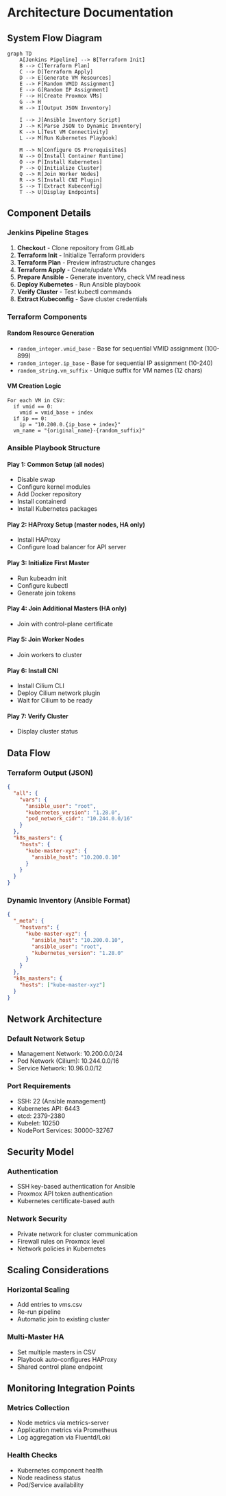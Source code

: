 # Architecture Documentation

## System Flow Diagram

```mermaid
graph TD
    A[Jenkins Pipeline] --> B[Terraform Init]
    B --> C[Terraform Plan]
    C --> D[Terraform Apply]
    D --> E[Generate VM Resources]
    E --> F[Random VMID Assignment]
    E --> G[Random IP Assignment]
    F --> H[Create Proxmox VMs]
    G --> H
    H --> I[Output JSON Inventory]
    
    I --> J[Ansible Inventory Script]
    J --> K[Parse JSON to Dynamic Inventory]
    K --> L[Test VM Connectivity]
    L --> M[Run Kubernetes Playbook]
    
    M --> N[Configure OS Prerequisites]
    N --> O[Install Container Runtime]
    O --> P[Install Kubernetes]
    P --> Q[Initialize Cluster]
    Q --> R[Join Worker Nodes]
    R --> S[Install CNI Plugin]
    S --> T[Extract Kubeconfig]
    T --> U[Display Endpoints]
```

## Component Details

### Jenkins Pipeline Stages

1. **Checkout** - Clone repository from GitLab
2. **Terraform Init** - Initialize Terraform providers
3. **Terraform Plan** - Preview infrastructure changes
4. **Terraform Apply** - Create/update VMs
5. **Prepare Ansible** - Generate inventory, check VM readiness
6. **Deploy Kubernetes** - Run Ansible playbook
7. **Verify Cluster** - Test kubectl commands
8. **Extract Kubeconfig** - Save cluster credentials

### Terraform Components

#### Random Resource Generation
- `random_integer.vmid_base` - Base for sequential VMID assignment (100-899)
- `random_integer.ip_base` - Base for sequential IP assignment (10-240)
- `random_string.vm_suffix` - Unique suffix for VM names (12 chars)

#### VM Creation Logic
```
For each VM in CSV:
  if vmid == 0:
    vmid = vmid_base + index
  if ip == 0:
    ip = "10.200.0.{ip_base + index}"
  vm_name = "{original_name}-{random_suffix}"
```

### Ansible Playbook Structure

#### Play 1: Common Setup (all nodes)
- Disable swap
- Configure kernel modules
- Add Docker repository
- Install containerd
- Install Kubernetes packages

#### Play 2: HAProxy Setup (master nodes, HA only)
- Install HAProxy
- Configure load balancer for API server

#### Play 3: Initialize First Master
- Run kubeadm init
- Configure kubectl
- Generate join tokens

#### Play 4: Join Additional Masters (HA only)
- Join with control-plane certificate

#### Play 5: Join Worker Nodes
- Join workers to cluster

#### Play 6: Install CNI
- Install Cilium CLI
- Deploy Cilium network plugin
- Wait for Cilium to be ready

#### Play 7: Verify Cluster
- Display cluster status

## Data Flow

### Terraform Output (JSON)
```json
{
  "all": {
    "vars": {
      "ansible_user": "root",
      "kubernetes_version": "1.28.0",
      "pod_network_cidr": "10.244.0.0/16"
    }
  },
  "k8s_masters": {
    "hosts": {
      "kube-master-xyz": {
        "ansible_host": "10.200.0.10"
      }
    }
  }
}
```

### Dynamic Inventory (Ansible Format)
```json
{
  "_meta": {
    "hostvars": {
      "kube-master-xyz": {
        "ansible_host": "10.200.0.10",
        "ansible_user": "root",
        "kubernetes_version": "1.28.0"
      }
    }
  },
  "k8s_masters": {
    "hosts": ["kube-master-xyz"]
  }
}
```

## Network Architecture

### Default Network Setup
- Management Network: 10.200.0.0/24
- Pod Network (Cilium): 10.244.0.0/16
- Service Network: 10.96.0.0/12

### Port Requirements
- SSH: 22 (Ansible management)
- Kubernetes API: 6443
- etcd: 2379-2380
- Kubelet: 10250
- NodePort Services: 30000-32767

## Security Model

### Authentication
- SSH key-based authentication for Ansible
- Proxmox API token authentication
- Kubernetes certificate-based auth

### Network Security
- Private network for cluster communication
- Firewall rules on Proxmox level
- Network policies in Kubernetes

## Scaling Considerations

### Horizontal Scaling
- Add entries to vms.csv
- Re-run pipeline
- Automatic join to existing cluster

### Multi-Master HA
- Set multiple masters in CSV
- Playbook auto-configures HAProxy
- Shared control plane endpoint

## Monitoring Integration Points

### Metrics Collection
- Node metrics via metrics-server
- Application metrics via Prometheus
- Log aggregation via Fluentd/Loki

### Health Checks
- Kubernetes component health
- Node readiness status
- Pod/Service availability